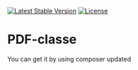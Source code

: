 [![Latest Stable Version](https://poser.pugx.org/chokri/pdf-classe/v/stable.svg)](https://packagist.org/packages/chokri/pdf-classe)
[![License](https://poser.pugx.org/chokri/pdf-classe/license.svg)](https://packagist.org/packages/chokri/pdf-classe)

PDF-classe
==========
You can get it by using composer updated
